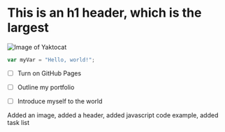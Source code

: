 # This is an h1 header, which is the largest

![Image of Yaktocat](https://octodex.github.com/images/yaktocat.png)

``` javascript
var myVar = "Hello, world!";
```
- [ ] Turn on GitHub Pages
- [ ] Outline my portfolio
- [ ] Introduce myself to the world


















Added an image, added a header, added javascript code example, added task list
